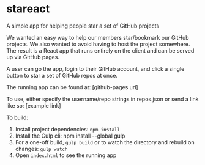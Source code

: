 # stareact
A simple app for helping people star a set of GitHub projects

We wanted an easy way to help our members star/bookmark
our GitHub projects. We also wanted to avoid having to
host the project somewhere. The result is a React app
that runs entirely on the client and can be served up via
GitHub pages.

A user can go the app, login to their GitHub account,
and click a single button to star a set of GitHub
repos at once.

The running app can be found at: [github-pages url]

To use, either specify the username/repo strings in repos.json
or send a link like so: [example link]

To build:
1. Install project dependencies: `npm install`
2. Install the Gulp cli: npm install --global gulp
3. For a one-off build, `gulp build` or to watch
the directory and rebuild on changes: `gulp watch`
4. Open `index.html` to see the running app